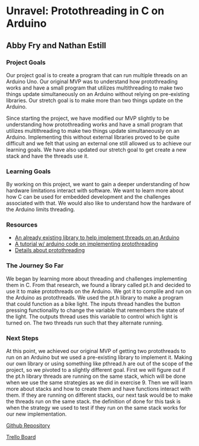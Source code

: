 # Unravel: Protothreading in C on Arduino
## Abby Fry and Nathan Estill

### Project Goals
Our project goal is to create a program that can run multiple threads on an Arduino Uno.  Our original MVP was to understand how protothreading works and have a small program that utilizes multithreading to make two things update simultaneously on an Arduino without relying on pre-existing libraries. Our stretch goal is to make more than two things update on the Arduino.

Since starting the project, we have modified our MVP slightly to be understanding how protothreading works and have a small program that utilizes multithreading to make two things update simultaneously on an Arduino.  Implementing this without external libraries proved to be quite difficult and we felt that using an external one still allowed us to achieve our learning goals.  We have also updated our stretch goal to get create a new stack and have the threads use it.
### Learning Goals
By working on this project, we want to gain a deeper understanding of how hardware limitations interact with software.  We want to learn more about how C can be used for embedded development and the challenges associated with that.  We would also like to understand how the hardware of the Arduino limits threading.
### Resources
* [An already existing library to help implement threads on an Arduino](https://github.com/ivanseidel/ArduinoThread)
* [A tutorial w/ arduino code on implementing protothreading](https://create.arduino.cc/projecthub/reanimationxp/how-to-multithread-an-arduino-protothreading-tutorial-dd2c37)
* [Details about protothreading](http://dunkels.com/adam/pt/)

### The Journey So Far
We began by learning more about threading and challenges implementing them in C.  From that research, we found a library called pt.h and decided to use it to make protothreads on the Arduino. We got it to complile and run on the Arduino as protothreads. We used the pt.h library to make a program that could function as a bike light. The inputs thread handles the button pressing functionality to change the variable that remembers the state of the light. The outputs thread uses this variable to control which light is turned on. The two threads run such that they alternate running.

### Next Steps
At this point, we achieved our original MVP of getting two protothreads to run on an Arduino but we used a pre-existing library to implement it. Making our own library or using something like pthread.h are out of the scope of the project, so we pivoted to a slightly different goal. First we will figure out if the pt.h library threads are running on the same stack, which will be done when we use the same strategies as we did in exercise 9. Then we will learn more about stacks and how to create them and have functions interact with them. If they are running on different stacks, our next task would be to make the threads run on the same stack. the definition of done for this task is when the strategy we used to test if they run on the same stack works for our new implementation.

[Github Repository](https://github.com/amfry/SoftSysUnravel)

[Trello Board](https://trello.com/b/yUVN1Rta/unravel)
